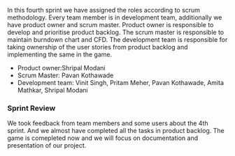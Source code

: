 In this fourth sprint we have assigned the roles according to scrum methodology.
Every team member is in development team, additionally we have product owner and scrum master.
Product owner is responsible to develop and prioritise product backlog.
The scrum master is responsible to maintain burndown chart and CFD.
The development team is responsible for taking ownership of the user stories from product backlog and implementing the same in the game.

* Product owner:Shripal Modani
* Scrum Master: Pavan Kothawade
* Development team: Vinit Singh, Pritam Meher, Pavan Kothawade, Amita Mathkar, Shripal Modani

### Sprint Review

We took feedback from team members and some users about the 4th sprint. And we almost have completed all the tasks in product backlog. The game is comepleted now and we will focus on documentation and presentation of our project.